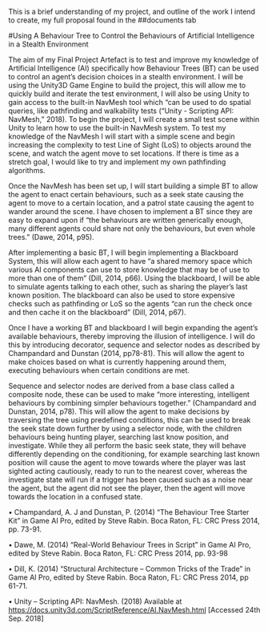 This is a brief understanding of my project, and outline of the work I intend to create, my full proposal found in the ##documents tab

#Using A Behaviour Tree to Control the Behaviours of Artificial Intelligence in a Stealth Environment

The aim of my Final Project Artefact is to test and improve my knowledge of Artificial Intelligence (AI) specifically how Behaviour Trees (BT) can be used to control an agent’s decision choices in a stealth environment.  I will be using the Unity3D Game Engine to build the project, this will allow me to quickly build and iterate the test environment, I will also be using Unity to gain access to the built-in NavMesh tool which “can be used to do spatial queries, like pathfinding and walkability tests (“Unity - Scripting API: NavMesh,” 2018).
To begin the project, I will create a small test scene within Unity to learn how to use the built-in NavMesh system.  To test my knowledge of the NavMesh I will start with a simple scene and begin increasing the complexity to test Line of Sight (LoS) to objects around the scene, and watch the agent move to set locations.  If there is time as a stretch goal, I would like to try and implement my own pathfinding algorithms.

Once the NavMesh has been set up, I will start building a simple BT to allow the agent to enact certain behaviours, such as a seek state causing the agent to move to a certain location, and a patrol state causing the agent to wander around the scene.  I have chosen to implement a BT since they are easy to expand upon if “the behaviours are written generically enough, many different agents could share not only the behaviours, but even whole trees.” (Dawe, 2014, p95). 

After implementing a basic BT, I will begin implementing a Blackboard System, this will allow each agent to have “a shared memory space which various AI components can use to store knowledge that may be of use to more than one of them” (Dill, 2014, p66).  Using the blackboard, I will be able to simulate agents talking to each other, such as sharing the player’s last known position.  The blackboard can also be used to store expensive checks such as pathfinding or LoS so the agents “can run the check once and then cache it on the blackboard” (Dill, 2014, p67).

Once I have a working BT and blackboard I will begin expanding the agent’s available behaviours, thereby improving the illusion of intelligence. I will do this by introducing decorator, sequence and selector nodes as described by Champandard and Dunstan (2014, pp78-81).  This will allow the agent to make choices based on what is currently happening around them, executing behaviours when certain conditions are met.

Sequence and selector nodes are derived from a base class called a composite node, these can be used to make “more interesting, intelligent behaviours by combining simpler behaviours together.” (Champandard and Dunstan, 2014, p78).  This will allow the agent to make decisions by traversing the tree using predefined conditions, this can be used to break the seek state down further by using a selector node, with the children behaviours being hunting player, searching last know position, and investigate.  While they all perform the basic seek state, they will behave differently depending on the conditioning, for example searching last known position will cause the agent to move towards where the player was last sighted acting cautiously, ready to run to the nearest cover, whereas the investigate state will run if a trigger has been caused such as a noise near the agent, but the agent did not see the player, then the agent will move towards the location in a confused state. 

• Champandard, A. J and Dunstan, P. (2014) “The Behaviour Tree Starter Kit” in Game AI Pro, edited by Steve Rabin. Boca Raton, FL: CRC Press 2014, pp. 73-91.

• Dawe, M. (2014) “Real-World Behaviour Trees in Script” in Game AI Pro, edited by Steve Rabin. Boca Raton, FL: CRC Press 2014, pp. 93-98

• Dill, K. (2014) “Structural Architecture – Common Tricks of the Trade” in Game AI Pro, edited by Steve Rabin. Boca Raton, FL: CRC Press 2014, pp 61-71.

• Unity – Scripting API: NavMesh. (2018) Available at https://docs.unity3d.com/ScriptReference/AI.NavMesh.html [Accessed 24th Sep. 2018]

